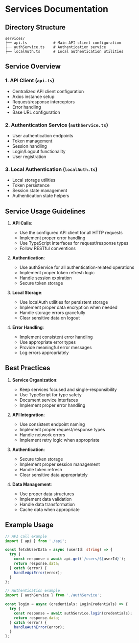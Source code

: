 # Services Documentation

## Directory Structure

```
services/
├── api.ts            # Main API client configuration
├── authService.ts    # Authentication service
├── localAuth.ts      # Local authentication utilities
```

## Service Overview

### 1. API Client (`api.ts`)
- Centralized API client configuration
- Axios instance setup
- Request/response interceptors
- Error handling
- Base URL configuration

### 2. Authentication Service (`authService.ts`)
- User authentication endpoints
- Token management
- Session handling
- Login/Logout functionality
- User registration

### 3. Local Authentication (`localAuth.ts`)
- Local storage utilities
- Token persistence
- Session state management
- Authentication state helpers

## Service Usage Guidelines

1. **API Calls**:
   - Use the configured API client for all HTTP requests
   - Implement proper error handling
   - Use TypeScript interfaces for request/response types
   - Follow RESTful conventions

2. **Authentication**:
   - Use authService for all authentication-related operations
   - Implement proper token refresh logic
   - Handle session expiration
   - Secure token storage

3. **Local Storage**:
   - Use localAuth utilities for persistent storage
   - Implement proper data encryption when needed
   - Handle storage errors gracefully
   - Clear sensitive data on logout

4. **Error Handling**:
   - Implement consistent error handling
   - Use appropriate error types
   - Provide meaningful error messages
   - Log errors appropriately

## Best Practices

1. **Service Organization**:
   - Keep services focused and single-responsibility
   - Use TypeScript for type safety
   - Document service interfaces
   - Implement proper error handling

2. **API Integration**:
   - Use consistent endpoint naming
   - Implement proper request/response types
   - Handle network errors
   - Implement retry logic when appropriate

3. **Authentication**:
   - Secure token storage
   - Implement proper session management
   - Handle token refresh
   - Clear sensitive data appropriately

4. **Data Management**:
   - Use proper data structures
   - Implement data validation
   - Handle data transformation
   - Cache data when appropriate

## Example Usage

```typescript
// API call example
import { api } from './api';

const fetchUserData = async (userId: string) => {
  try {
    const response = await api.get(`/users/${userId}`);
    return response.data;
  } catch (error) {
    handleApiError(error);
  }
};

// Authentication example
import { authService } from './authService';

const login = async (credentials: LoginCredentials) => {
  try {
    const response = await authService.login(credentials);
    return response.data;
  } catch (error) {
    handleAuthError(error);
  }
}; 